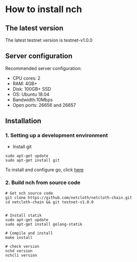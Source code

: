 # How to install nch

## The latest version

The latest  testnet version is testnet-v1.0.0

## Server configuration

Recommended server configuration:

* CPU cores: 2
* RAM: 4GB+
* Disk: 100GB+ SSD
* OS: Ubuntu 18.04
* Bandwidth:10Mbps
* Open ports: 26656 and 26657

## Installation

### 1. Setting up a development environment

* Install git

```shell
sudo apt-get update
sudo apt-get install git
```

To install and configure go, click [here](../software/go-install.md)

### 2. Build nch from source code

```shell 
# Get nch source code
git clone https://github.com/netcloth/netcloth-chain.git
cd netcloth-chain && git testnet-v1.0.0


# Install statik
sudo apt-get update
sudo apt-get install golang-statik

# Compile and install
make install

# check version
nchd version
nchcli version
```
